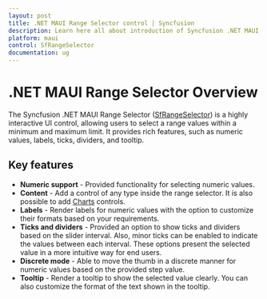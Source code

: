 ```yaml
---
layout: post
title: .NET MAUI Range Selector control | Syncfusion
description: Learn here all about introduction of Syncfusion .NET MAUI Range Selector (SfRangeSelector) control with key features and more.
platform: maui
control: SfRangeSelector
documentation: ug
---
```


# .NET MAUI Range Selector Overview

The Syncfusion .NET MAUI Range Selector ([SfRangeSelector](https://www.syncfusion.com/maui-controls/maui-range-selector)) is a highly interactive UI control, allowing users to select a range values within a minimum and maximum limit. It provides rich features, such as numeric values, labels, ticks, dividers, and tooltip.

## Key features

* **Numeric support** - Provided functionality for selecting numeric values.
* **Content** - Add a control of any type inside the range selector. It is also possible to add [Charts](https://www.syncfusion.com/maui-controls/maui-charts) controls.
* **Labels** - Render labels for numeric values with the option to customize their formats based on your requirements.
* **Ticks and dividers** - Provided an option to show ticks and dividers based on the slider interval. Also, minor ticks can be enabled to indicate the values between each interval. These options present the selected value in a more intuitive way for end users.
* **Discrete mode** - Able to move the thumb in a discrete manner for numeric values based on the provided step value.
* **Tooltip** - Render a tooltip to show the selected value clearly. You can also customize the format of the text shown in the tooltip.

